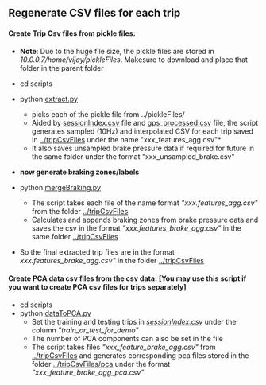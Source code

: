 ## Regenerate CSV files for each trip

#### Create Trip Csv files from pickle files:
* **Note**: Due to the huge file size, the pickle files are stored in *10.0.0.7/home/vijay/pickleFiles*. Makesure to download and place that folder in the parent folder
* cd scripts
* python [extract.py](extract.py)
	* picks each of the pickle file from ../pickleFiles/
	* Aided by [sessionIndex.csv](sessionIndex.csv) file and [gps_processed.csv](gps_processed.csv) file, the script generates sampled (10Hz) and interpolated CSV for each trip saved in [../tripCsvFiles](../tripCsvFiles) under the name "xxx_features_agg.csv"*
	* It also saves unsampled brake pressure data if required for future in the same folder under the format "xxx_unsampled_brake.csv"
 
* **now generate braking zones/labels**
* python [mergeBraking.py](mergeBraking.py)
	* The script takes each file of the name format *"xxx.features_agg.csv"* from the folder [../tripCsvFiles](../tripCsvFiles)
	* Calculates and appends braking zones from brake pressure data and saves the csv in the format *"xxx.features_brake_agg.csv"* in the same folder [../tripCsvFiles](../tripCsvFiles)
* So the final extracted trip files are in the format *xxx.features_brake_agg.csv"* in the folder [../tripCsvFiles](../tripCsvFiles)




#### Create PCA data csv files from the csv data: [You may use this script if you want to create PCA csv files for trips separately]
* cd scripts
* python [dataToPCA.py](scripts/dataToPCA.py)
	* Set the training and testing trips in [*sessionIndex.csv*](scripts/sessionIndex.csv) under the column *"train_or_test_for_demo"*
	* The number of PCA components can also be set in the file
	* The script takes files *"xxx_feature_brake_agg.csv"* from [../tripCsvFiles](tripCsvFiles) and generates corresponding pca files stored in the folder [../tripCsvFiles/pca](/tripCsvFiles/pca) under the format *"xxx_feature_brake_agg_pca.csv"*